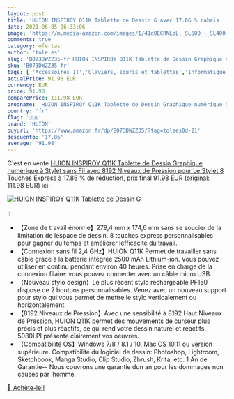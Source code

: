 ```yaml
---
layout: post
title: 'HUION INSPIROY Q11K Tablette de Dessin G avec 17.86 % rabais '
date: 2021-06-05 06:33:06
image: 'https://m.media-amazon.com/images/I/41dOECRNLoL._SL500_._SL400_.jpg'
comments: true
category: ofertas
author: 'tole.es'
slug: 'B073DWZZ35-fr HUION INSPIROY Q11K Tablette de Dessin Graphique numérique...'
sku: 'B073DWZZ35-fr'
tags: [ 'Accessoires IT','Claviers, souris et tablettes','Informatique','Tablettes graphiques','huion', ]
actualPrice: 91.98 EUR
currency: EUR
price: 91.98
comparePrice: 111.98 EUR
prodname: 'HUION INSPIROY Q11K Tablette de Dessin Graphique numérique à Stylet sans Fil avec 8192 Niveaux de Pression pour Le Stylet  8 Touches Express'
country: 'fr'
flag: '🇫🇷'
brand: 'HUION'
buyurl: 'https://www.amazon.fr/dp/B073DWZZ35/?tag=tolees0d-21'
descuento: '17.86'
average: '91.98'
---
```


C'est en vente [HUION INSPIROY Q11K Tablette de Dessin Graphique numérique à Stylet sans Fil avec 8192 Niveaux de Pression pour Le Stylet  8 Touches Express](https://www.amazon.fr/dp/B073DWZZ35/?tag=tolees0d-21)  à  17.86 % de réduction, prix final  91.98 EUR (original: 111.98 EUR) ici:

[![HUION INSPIROY Q11K Tablette de Dessin G](https://m.media-amazon.com/images/I/41dOECRNLoL._SL500_._SL400_.jpg)](https://www.amazon.fr/dp/B073DWZZ35/?tag=tolees0d-21)

ℹ️:

- 【Zone de travail énorme】279,4 mm x 174,6 mm sans se soucier de la limitation de lespace de dessin. 8 touches express personnalisables pour gagner du temps et améliorer lefficacité du travail.
- 【Connexion sans fil 2,4 GHz】HUION Q11K Permet de travailler sans câble grâce à la batterie intégrée 2500 mAh Lithium-ion. Vous pouvez utiliser en continu pendant environ 40 heures. Prise en charge de la connexion filaire: vous pouvez connecter avec un câble micro USB.
- 【Nouveau stylo design】Le plus récent stylo rechargeable PF150 dispose de 2 boutons personnalisables. Venez avec un nouveau support pour stylo qui vous permet de mettre le stylo verticalement ou horizontalement.
- 【8192 Niveaux de Pression】Avec une sensibilité à 8192 Haut Niveaux de Pression, HUION Q11K permet des mouvements de curseur plus précis et plus réactifs, ce qui rend votre dessin naturel et réactifs. 5080LPI présente clairement vos oeuvres.
- 【Compatibilité OS】Windows 7/8 / 8.1 / 10, Mac OS 10.11 ou version supérieure. Compatibilité du logiciel de dessin: Photoshop, Lightroom, Sketchbook, Manga Studio, Clip Studio, Zbrush, Krita, etc. 1 An de Garantie-- Nous couvrons une garantie dun an pour les dommages non causés par lhomme.

[🛒 Achète-le!!](https://www.amazon.fr/dp/B073DWZZ35/?tag=tolees0d-21)
